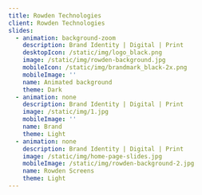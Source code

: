 ```yaml
---
title: Rowden Technologies
client: Rowden Technologies
slides:
  - animation: background-zoom
    description: Brand Identity | Digital | Print
    desktopIcon: /static/img/logo_black.png
    image: /static/img/rowden-background.jpg
    mobileIcon: /static/img/brandmark_black-2x.png
    mobileImage: ''
    name: Animated background
    theme: Dark
  - animation: none
    description: Brand Identity | Digital | Print
    image: /static/img/1.jpg
    mobileImage: ''
    name: Brand
    theme: Light
  - animation: none
    description: Brand Identity | Digital | Print
    image: /static/img/home-page-slides.jpg
    mobileImage: /static/img/rowden-background-2.jpg
    name: Rowden Screens
    theme: Light
---
```


